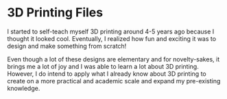 # 3D Printing Files

I started to self-teach myself 3D printing around 4-5 years ago because I thought it looked cool. Eventually, I realized how fun and exciting it was to design and make something from scratch! 

Even though a lot of these designs are elementary and for novelty-sakes, it brings me a lot of joy and I was able to learn a lot about 3D printing. However, I do intend to apply what I already know about 3D printing to create on a more practical and academic scale and expand my pre-existing knowledge.
